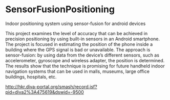 # SensorFusionPositioning
Indoor positioning system using sensor-fusion for android devices

This project examines the level of accuracy that can be achieved in precision positioning by using built-in sensors 
in an Android smartphone. The project is focused in estimating the position of the phone inside a building where the
GPS signal is bad or unavailable. The approach is sensor-fusion: by using data from the device’s different sensors,
such as accelerometer, gyroscope and wireless adapter, the position is determined. The results show that the technique
is promising for future handheld indoor navigation systems that can be used in malls, museums, large office buildings,
hospitals, etc.

http://hkr.diva-portal.org/smash/record.jsf?pid=diva2%3A475619&dswid=-9500
